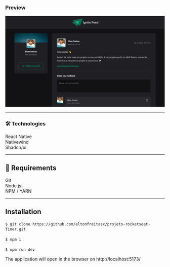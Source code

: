 ### Preview

<img src="./src/assets/readme/feed.jpg" />
<hr/>

### 🛠️ Technologies 
React Native <br/>
Nativewind <br/>
Shadcn/ui <br/>
<hr/>

## 🧲 Requirements 
Git<br/>
Node.js <br/>
NPM / YARN
<hr/>

## Installation

```
$ git clone https://github.com/eltonfreitasx/projeto-rocketseat-Timer.git

$ npm i 

$ npm run dev 
```

The application will open in the browser on  http://localhost:5173/

